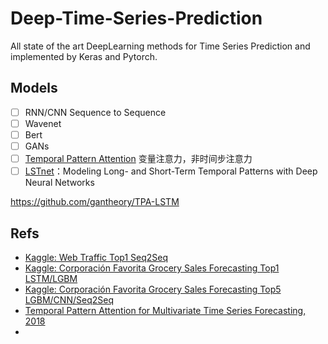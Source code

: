 # Deep-Time-Series-Prediction
All state of the art DeepLearning methods for Time Series Prediction and implemented by Keras and Pytorch.

## Models

- [ ] RNN/CNN Sequence to Sequence
- [ ] Wavenet
- [ ] Bert
- [ ] GANs
- [ ] [Temporal Pattern Attention](https://github.com/gantheory/TPA-LSTM) 变量注意力，非时间步注意力
- [ ] [LSTnet](https://github.com/laiguokun/LSTNet/blob/master/models/LSTNet.py)：Modeling Long- and Short-Term Temporal Patterns with Deep Neural Networks

https://github.com/gantheory/TPA-LSTM

## Refs

- [Kaggle: Web Traffic Top1 Seq2Seq](https://www.kaggle.com/c/web-traffic-time-series-forecasting/discussion/43795#latest-631996)
- [Kaggle: Corporación Favorita Grocery Sales Forecasting Top1 LSTM/LGBM](https://www.kaggle.com/c/favorita-grocery-sales-forecasting/discussion/47582)
- [Kaggle: Corporación Favorita Grocery Sales Forecasting Top5 LGBM/CNN/Seq2Seq](https://www.kaggle.com/c/favorita-grocery-sales-forecasting/discussion/47556)
- [Temporal Pattern Attention for Multivariate Time Series Forecasting, 2018](https://arxiv.org/abs/1809.04206)
- 





